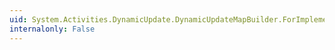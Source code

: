 ```yaml
---
uid: System.Activities.DynamicUpdate.DynamicUpdateMapBuilder.ForImplementation
internalonly: False
---
```


